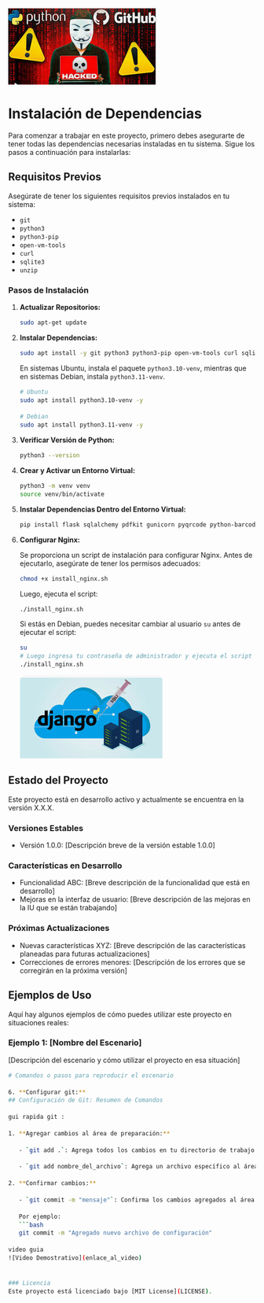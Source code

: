 ![Texto alternativo](/static/servidor_db_/1.png)

# Instalación de Dependencias

Para comenzar a trabajar en este proyecto, primero debes asegurarte de tener todas las dependencias necesarias instaladas en tu sistema. Sigue los pasos a continuación para instalarlas:

## Requisitos Previos

Asegúrate de tener los siguientes requisitos previos instalados en tu sistema:

- `git`
- `python3`
- `python3-pip`
- `open-vm-tools`
- `curl`
- `sqlite3`
- `unzip`

### Pasos de Instalación

1. **Actualizar Repositorios:**

   ```bash
   sudo apt-get update
   ```

2. **Instalar Dependencias:**

   ```bash
   sudo apt install -y git python3 python3-pip open-vm-tools curl sqlite3 unzip
   ```

   En sistemas Ubuntu, instala el paquete `python3.10-venv`, mientras que en sistemas Debian, instala `python3.11-venv`.

   ```bash
   # Ubuntu
   sudo apt install python3.10-venv -y

   # Debian
   sudo apt install python3.11-venv -y
   ```

3. **Verificar Versión de Python:**

   ```bash
   python3 --version
   ```

4. **Crear y Activar un Entorno Virtual:**

   ```bash
   python3 -m venv venv
   source venv/bin/activate
   ```

5. **Instalar Dependencias Dentro del Entorno Virtual:**

   ```bash
   pip install flask sqlalchemy pdfkit gunicorn pyqrcode python-barcode qrcode pillow
   ```

6. **Configurar Nginx:**

   Se proporciona un script de instalación para configurar Nginx. Antes de ejecutarlo, asegúrate de tener los permisos adecuados:

   ```bash
   chmod +x install_nginx.sh
   ```

   Luego, ejecuta el script:

   ```bash
   ./install_nginx.sh
   ```

   Si estás en Debian, puedes necesitar cambiar al usuario `su` antes de ejecutar el script:

   ```bash
   su
   # Luego ingresa tu contraseña de administrador y ejecuta el script
   ./install_nginx.sh
   ``` 
   ![Texto alternativo](/static/servidor_db_/2.png)

## Estado del Proyecto

Este proyecto está en desarrollo activo y actualmente se encuentra en la versión X.X.X.

### Versiones Estables

- Versión 1.0.0: [Descripción breve de la versión estable 1.0.0]

### Características en Desarrollo

- Funcionalidad ABC: [Breve descripción de la funcionalidad que está en desarrollo]
- Mejoras en la interfaz de usuario: [Breve descripción de las mejoras en la IU que se están trabajando]

### Próximas Actualizaciones

- Nuevas características XYZ: [Breve descripción de las características planeadas para futuras actualizaciones]
- Correcciones de errores menores: [Descripción de los errores que se corregirán en la próxima versión]


## Ejemplos de Uso

Aquí hay algunos ejemplos de cómo puedes utilizar este proyecto en situaciones reales:

### Ejemplo 1: [Nombre del Escenario]

[Descripción del escenario y cómo utilizar el proyecto en esa situación]

```bash
# Comandos o pasos para reproducir el escenario

6. **Configurar git:**
## Configuración de Git: Resumen de Comandos

gui rapida git :

1. **Agregar cambios al área de preparación:**

   - `git add .`: Agrega todos los cambios en tu directorio de trabajo al área de preparación.
   
   - `git add nombre_del_archivo`: Agrega un archivo específico al área de preparación. Reemplaza `nombre_del_archivo` con el nombre del archivo que deseas agregar.

2. **Confirmar cambios:**

   - `git commit -m "mensaje"`: Confirma los cambios agregados al área de preparación con un mensaje descriptivo que explica qué cambios realizaste. Reemplaza `"mensaje"` con una descripción clara de tus cambios.

   Por ejemplo:
   ```bash
   git commit -m "Agregado nuevo archivo de configuración"

video guia
![Video Demostrativo](enlace_al_video)


### Licencia
Este proyecto está licenciado bajo [MIT License](LICENSE).
